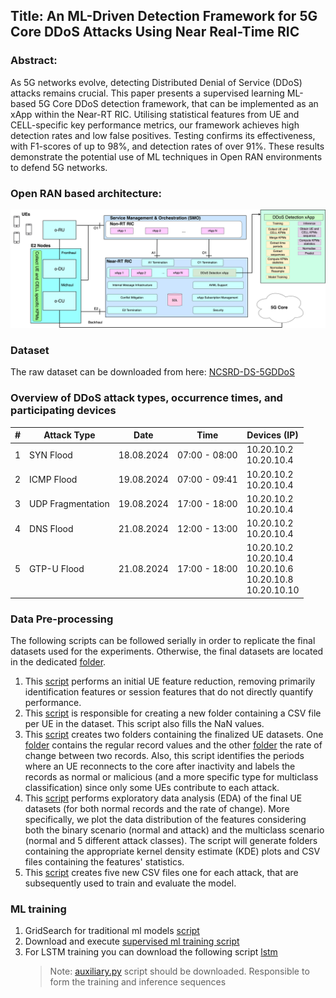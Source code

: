 ## Title: An ML-Driven Detection Framework for 5G Core DDoS Attacks Using Near Real-Time RIC
### Abstract:
As 5G networks evolve, detecting Distributed Denial of Service (DDoS) attacks remains crucial. This paper presents a supervised learning ML-based 5G Core DDoS detection framework, that can be implemented as an xApp within the Near-RT RIC. Utilising statistical features from UE and CELL-specific key performance metrics, our framework achieves high detection rates and low false positives. Testing confirms its effectiveness, with F1-scores of up to 98\%, and detection rates of over 91\%. These results demonstrate the potential use of ML techniques in Open RAN environments to defend 5G networks.

### Open RAN based architecture:
![plot](https://github.com/sotirischatzimiltis/DDoS_5G_network_KPM/blob/main/Figrures/arch_working_final_letter.png)

### Dataset
The raw dataset can be downloaded from here: [NCSRD-DS-5GDDoS](https://zenodo.org/records/13900057)

### Overview of DDoS attack types, occurrence times, and participating devices

| #  | Attack Type       | Date       | Time              | Devices (IP)                                     |
|----|--------------------|------------|-------------------|--------------------------------------------------|
| 1  | SYN Flood         | 18.08.2024 | 07:00 - 08:00    | 10.20.10.2<br>10.20.10.4                         |
| 2  | ICMP Flood        | 19.08.2024 | 07:00 - 09:41    | 10.20.10.2<br>10.20.10.4                         |
| 3  | UDP Fragmentation | 19.08.2024 | 17:00 - 18:00    | 10.20.10.2<br>10.20.10.4                         |
| 4  | DNS Flood         | 21.08.2024 | 12:00 - 13:00    | 10.20.10.2<br>10.20.10.4                         |
| 5  | GTP-U Flood       | 21.08.2024 | 17:00 - 18:00    | 10.20.10.2<br>10.20.10.4<br>10.20.10.6<br>10.20.10.8<br>10.20.10.10 |


### Data Pre-processing
The following scripts can be followed serially in order to replicate the final datasets used for the experiments. Otherwise, the final datasets are located in the dedicated [folder](https://github.com/sotirischatzimiltis/ML_framework_DDoS_5G/tree/main/Datasets).
1. This [script](https://github.com/sotirischatzimiltis/ML_framework_DDoS_5G/blob/main/Scripts/UE_Initial_Feature_Drop_01.ipynb) performs an initial UE feature reduction, removing primarily identification features or session features that do not directly quantify performance. 
2. This [script](https://github.com/sotirischatzimiltis/ML_framework_DDoS_5G/blob/main/Scripts/Per_UE_Dataset_Creation_02.ipynb) is responsible for creating a new folder containing a CSV file per UE in the dataset. This script also fills the NaN values. 
3. This [script](https://github.com/sotirischatzimiltis/ML_framework_DDoS_5G/blob/main/Scripts/Final_per_UE_datasets_03.ipynb) creates two folders containing the finalized UE datasets. One [folder](https://github.com/sotirischatzimiltis/ML_framework_DDoS_5G/tree/main/Datasets/UE_datasets) contains the regular record values and the other [folder](https://github.com/sotirischatzimiltis/ML_framework_DDoS_5G/tree/main/Datasets/UE_datasets_roc) the rate of change between two records. Also, this script identifies the periods where an UE reconnects to the core after inactivity and labels the records as normal or malicious (and a more specific type for multiclass classification) since only some UEs contribute to each attack.
4. This [script](https://github.com/sotirischatzimiltis/ML_framework_DDoS_5G/blob/main/Scripts/Exploratory_Data_Analysis_04.ipynb) performs exploratory data analysis (EDA) of the final UE datasets (for both normal records and the rate of change). More specifically, we plot the data distribution of the features considering both the binary scenario (normal and attack) and the multiclass scenario (normal and 5 different attack classes). The script will generate folders containing the appropriate kernel density estimate (KDE) plots and CSV files containing the features' statistics.
5. This [script](https://github.com/sotirischatzimiltis/ML_framework_DDoS_5G/blob/main/Scripts/Per_Attack_Dataset_Creation_05.ipynb) creates five new CSV files one for each attack, that are subsequently used to train and evaluate the model. 
   
### ML training
1. GridSearch for traditional ml models [script](https://github.com/sotirischatzimiltis/DDoS_5G_network_KPM/blob/main/Scripts/gridsearch_cv.ipynb)
1. Download and execute [supervised ml training script](https://github.com/sotirischatzimiltis/DDoS_5G_network_KPM/blob/main/Scripts/supervised_learning_approach.py)
2. For LSTM training you can download the following script [lstm](https://github.com/sotirischatzimiltis/DDoS_5G_network_KPM/blob/main/Scripts/lstm.ipynb)
   > Note: [auxiliary.py](https://github.com/sotirischatzimiltis/DDoS_5G_network_KPM/blob/main/Scripts/auxiliary.py) script should be downloaded. Responsible to form the training and inference sequences
